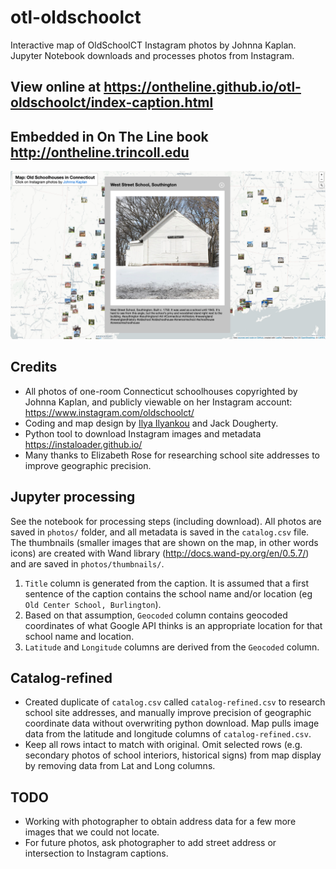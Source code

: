 # otl-oldschoolct
Interactive map of OldSchoolCT Instagram photos by Johnna Kaplan. Jupyter Notebook downloads and processes photos from Instagram.

## View online at https://ontheline.github.io/otl-oldschoolct/index-caption.html

## Embedded in On The Line book http://ontheline.trincoll.edu

![Map demo screenshot](otl-oldschoolct-demo.png)

## Credits
- All photos of one-room Connecticut schoolhouses copyrighted by Johnna Kaplan, and publicly viewable on her Instagram account: https://www.instagram.com/oldschoolct/
- Coding and map design by [Ilya Ilyankou](https://github.com/ilyankou) and Jack Dougherty.
- Python tool to download Instagram images and metadata https://instaloader.github.io/
- Many thanks to Elizabeth Rose for researching school site addresses to improve geographic precision.

## Jupyter processing
See the notebook for processing steps (including download). All photos are saved in `photos/` folder, and all metadata is saved in the `catalog.csv` file. The thumbnails (smaller images that are shown on the map, in other words icons) are created with Wand library (http://docs.wand-py.org/en/0.5.7/) and are saved in `photos/thumbnails/`.

1. `Title` column is generated from the caption. It is assumed that a first sentence of the caption contains the school name and/or location (eg `Old Center School, Burlington`).
1. Based on that assumption, `Geocoded` column contains geocoded coordinates of what Google API thinks is an appropriate location for that school name and location.
1. `Latitude` and `Longitude` columns are derived from the `Geocoded` column.

## Catalog-refined
- Created duplicate of `catalog.csv` called `catalog-refined.csv` to research school site addresses, and manually improve precision of geographic coordinate data without overwriting python download. Map pulls image data from the latitude and longitude columns of `catalog-refined.csv`.
- Keep all rows intact to match with original. Omit selected rows (e.g. secondary photos of school interiors, historical signs) from map display by removing data from Lat and Long columns.

## TODO
- Working with photographer to obtain address data for a few more images that we could not locate.
- For future photos, ask photographer to add street address or intersection to Instagram captions.

